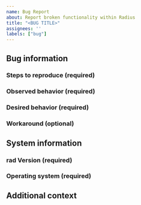 ```yaml
---
name: Bug Report
about: Report broken functionality within Radius
title: "<BUG TITLE>"
assignees: ''
labels: ["bug"]
---
```


## Bug information

### Steps to reproduce (required)
<!--How can we recreate this bug? Be specific-->

### Observed behavior (required)
<!--What you're experiencing that you believe is a bug-->

<!--If applicable, add screenshots to help explain your problem-->

### Desired behavior (required)
<!--What you're expecting to happen-->

### Workaround (optional)
<!--Have you found a workaround to get you unblocked?-->

## System information

### rad Version (required)
<!--What rad cli version are you running?-->

<!-- PASTE OUTPUT OF `rad version` -->

### Operating system (required)
<!--What operating system (macOS Monterey, Windows 11, etc.) and architecture (x86, x64, arm64, etc.) are you running?-->

<!-- For example: macOS Monterey, M1 chip  -->

## Additional context
<!--Add any other context about the problem here-->